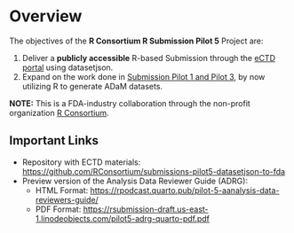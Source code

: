 # Overview

The objectives of the **R Consortium R Submission Pilot 5** Project are:  

1. Deliver a **publicly accessible** R-based Submission through the [eCTD portal](https://www.fda.gov/drugs/electronic-regulatory-submission-and-review/electronic-common-technical-document-ectd) using datasetjson.
1. Expand on the work done in [Submission Pilot 1 and Pilot 3](https://rconsortium.github.io/submissions-pilot1/), by now utilizing R to generate ADaM datasets.


**NOTE:** This is a FDA-industry collaboration through the non-profit organization [R Consortium](https://www.r-consortium.org/).


## Important Links

* Repository with ECTD materials: <https://github.com/RConsortium/submissions-pilot5-datasetjson-to-fda>
* Preview version of the Analysis Data Reviewer Guide (ADRG):
    * HTML Format: <https://rpodcast.quarto.pub/pilot-5-aanalysis-data-reviewers-guide/>
    * PDF Format: <https://rsubmission-draft.us-east-1.linodeobjects.com/pilot5-adrg-quarto-pdf.pdf>
